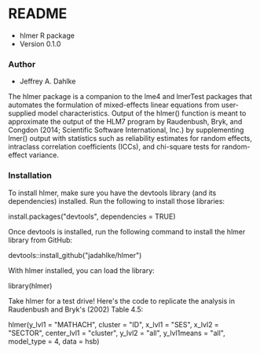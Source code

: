 # README #

* hlmer R package
* Version 0.1.0

### Author ###
* Jeffrey A. Dahlke

The hlmer package is a companion to the lme4 and lmerTest packages that automates the formulation of mixed-effects linear equations from user-supplied model characteristics. Output of the hlmer() function is meant to approximate the output of the HLM7 program by Raudenbush, Bryk, and Congdon (2014; Scientific Software International, Inc.) by supplementing lmer() output with statistics such as reliability estimates for random effects, intraclass correlation coefficients (ICCs), and chi-square tests for random-effect variance.

### Installation ###
To install hlmer, make sure you have the devtools library (and its dependencies) installed. Run the following to install those libraries:

install.packages("devtools", dependencies = TRUE)

Once devtools is installed, run the following command to install the hlmer library from GitHub:

devtools::install_github("jadahlke/hlmer")

With hlmer installed, you can load the library:

library(hlmer)

Take hlmer for a test drive! Here's the code to replicate the analysis in Raudenbush and Bryk's (2002) Table 4.5:

hlmer(y_lvl1 = "MATHACH", cluster = "ID", x_lvl1 = "SES",
            x_lvl2 = "SECTOR", center_lvl1 = "cluster", y_lvl2 = "all",
            y_lvl1means = "all", model_type = 4, data = hsb)
